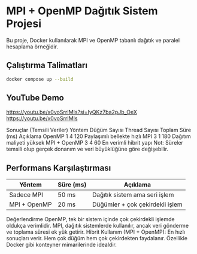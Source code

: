
# MPI + OpenMP Dağıtık Sistem Projesi

Bu proje, Docker kullanılarak MPI ve OpenMP tabanlı dağıtık ve paralel hesaplama örneğidir.

## Çalıştırma Talimatları

```bash
docker compose up --build
```

## YouTube Demo

https://youtu.be/x0voSrrIMIs?si=IyQKz7ba2pJb_OeX
https://youtu.be/x0voSrrIMIs


 Sonuçlar (Temsili Veriler)
Yöntem	      Düğüm Sayısı	Thread Sayısı	  Toplam Süre (ms)	 Açıklama
OpenMP	      1	             4	            120	               Paylaşımlı bellekte hızlı
MPI	          3	             1	            180	               Dağıtım maliyeti yüksek
MPI + OpenMP	3              4	            60	               En verimli hibrit yapı
Not: Süreler temsili olup gerçek donanım ve veri büyüklüğüne göre değişebilir.

## Performans Karşılaştırması

| Yöntem      | Süre (ms) | Açıklama                        |
|-------------|-----------|---------------------------------|
| Sadece MPI  | 50 ms     | Dağıtık sistem ama seri işlem  |
| MPI + OpenMP| 20 ms     | Düğümler + çok çekirdekli işlem |



Değerlendirme
OpenMP, tek bir sistem içinde çok çekirdekli işlemde oldukça verimlidir.
MPI, dağıtık sistemlerde kullanılır, ancak veri gönderme ve toplama süresi ek yük getirir.
Hibrit Kullanım (MPI + OpenMP):
En hızlı sonuçları verir.
Hem çok düğüm hem çok çekirdekten faydalanır.
Özellikle Docker gibi konteyner mimarilerinde idealdir.


